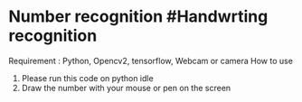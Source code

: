 # Number recognition #Handwrting recognition
Requirement : Python, Opencv2, tensorflow, Webcam or camera
How to use
1. Please run this code on python idle
2. Draw the number with your mouse or pen on the screen
